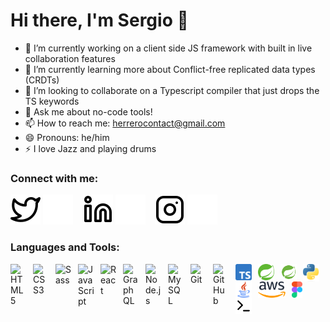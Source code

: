 # Hi there, I'm Sergio 👋 

- 🔭 I’m currently working on a client side JS framework with built in live collaboration features
- 🌱 I’m currently learning more about Conflict-free replicated data types (CRDTs)
- 👯 I’m looking to collaborate on a Typescript compiler that just drops the TS keywords
- 💬 Ask me about no-code tools!
- 📫 How to reach me: herrerocontact@gmail.com
- 😄 Pronouns: he/him
- ⚡ I love Jazz and playing drums
<!-- - 🤔 I’m looking for help with ... -->

### Connect with me:

[![website](./img/twitter-light.svg)](https://twitter.com/sergiohb213#gh-light-mode-only)
[![website](./img/twitter-dark.svg)](https://twitter.com/sergiohb213#gh-dark-mode-only)
&nbsp;&nbsp;
[![website](./img/linkedin-light.svg)](https://www.linkedin.com/in/sergio-herrero/#gh-light-mode-only)
[![website](./img/linkedin-dark.svg)](https://www.linkedin.com/in/sergio-herrero/#gh-dark-mode-only)
&nbsp;&nbsp;
[![website](./img/instagram-light.svg)](https://www.instagram.com/sergioh213#gh-light-mode-only)
[![website](./img/instagram-dark.svg)](https://www.instagram.com/sergioh213#gh-dark-mode-only)

### Languages and Tools:

<img align="left" alt="HTML5" width="26px" src="https://cdn.jsdelivr.net/gh/devicons/devicon/icons/html5/html5-original.svg" style="padding-right:10px;" />
<img align="left" alt="CSS3" width="26px" src="https://cdn.jsdelivr.net/gh/devicons/devicon/icons/css3/css3-original.svg" style="padding-right:10px;" />
<img align="left" alt="Sass" width="26px" src="https://cdn.jsdelivr.net/gh/devicons/devicon/icons/sass/sass-original.svg" style="padding-right:10px;" />
<img align="left" alt="JavaScript" width="26px" src="https://cdn.jsdelivr.net/gh/devicons/devicon/icons/javascript/javascript-original.svg" style="padding-right:10px;" />
<img align="left" alt="React" width="26px" src="https://cdn.jsdelivr.net/gh/devicons/devicon/icons/react/react-original.svg" style="padding-right:10px;" />
<img align="left" alt="GraphQL" width="26px" src="https://cdn.jsdelivr.net/gh/devicons/devicon/icons/graphql/graphql-plain.svg" style="padding-right:10px;" />
<img align="left" alt="Node.js" width="26px" src="https://cdn.jsdelivr.net/gh/devicons/devicon/icons/nodejs/nodejs-original.svg" style="padding-right:10px;" />
<img align="left" alt="MySQL" width="26px" src="https://cdn.jsdelivr.net/gh/devicons/devicon/icons/mysql/mysql-original.svg" style="padding-right:10px;" />
<img align="left" alt="Git" width="26px" src="https://cdn.jsdelivr.net/gh/devicons/devicon/icons/git/git-original.svg" style="padding-right:10px;" />
<img align="left" alt="GitHub" width="26px" src="https://user-images.githubusercontent.com/3369400/139448065-39a229ba-4b06-434b-bc67-616e2ed80c8f.png" style="padding-right:10px;" />
<img align="left" alt="Typescript" width="26px" src="./img/typescript-light.svg" style="padding-right:10px;" />
<img align="left" alt="Spring" width="26px" src="./img/spring-light.png" style="padding-right:10px;" />
<img align="left" alt="Spring Boot" width="26px" src="./img/spring-boot-light.svg" style="padding-right:10px;" />
<img align="left" alt="Python" width="26px" src="./img/python-light.png" style="padding-right:10px;" />
<img align="left" alt="Java" width="26px" src="./img/java-light.png" style="padding-right:10px;" />
<img align="left" alt="Amazon Web Services" height="26px" src="./img/aws-light.png" style="padding-right:10px;" />
<img align="left" alt="Figma" height="26px" src="./img/figma-light.svg" style="padding-right:10px;" />
<img align="left" alt="Terminal" width="26px" src="./img/terminal-light.svg" style="padding-right:10px;" />


